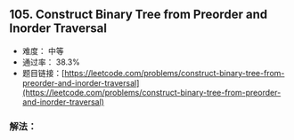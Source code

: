 ## 105. Construct Binary Tree from Preorder and Inorder Traversal


- 难度： 中等
- 通过率： 38.3%
- 题目链接：[https://leetcode.com/problems/construct-binary-tree-from-preorder-and-inorder-traversal](https://leetcode.com/problems/construct-binary-tree-from-preorder-and-inorder-traversal)



### 解法：